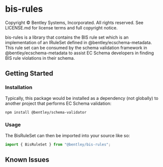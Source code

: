 ﻿# bis-rules

Copyright © Bentley Systems, Incorporated. All rights reserved. See LICENSE.md for license terms and full copyright notice.

bis-rules is a library that contains the BIS rule set which is an implementation of an IRuleSet defined in @bentley/ecschema-metadata.  This rule set
can be consumed by the schema validation framework in @bentley/ecschema-metadata to assist EC Schema developers in finding BIS rule violations in their
schema.

## Getting Started

### Installation

Typically, this package would be installed as a dependency (not globally) to another project that performs EC Schema validation:

```sh
npm install @bentley/schema-validator
```

### Usage

The BisRuleSet can then be imported into your source like so:

```ts
import { BisRuleSet } from "@bentley/bis-rules";
```

## Known Issues
